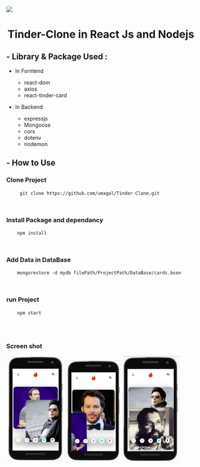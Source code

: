 <img src="https://is3-ssl.mzstatic.com/image/thumb/Features128/v4/81/73/99/8173991a-23cf-a35b-ccf3-999c070f0ae7/source/4320x1080sr.png">

<div align="center">

# Tinder-Clone in React Js and Nodejs

</div>

## - Library & Package Used :
- In Forntend
    - react-dom
    - axios
    - react-tinder-card 

- In Backend
    - expressjs
    - Mongoose
    - cors
    - dotenv
    - nodemon

## - How to Use 

### Clone Project

         git clone https://github.com/umagol/Tinder-Clone.git

<br/>

### Install Package and dependancy

        npm install

<br />

### Add Data in DataBase

        mongorestore -d mydb filePath/ProjectPath/DataBase/cards.bson

<br />

### run Project

        npm start

<br />

<br />


### Screen shot

<p float="left">
<img width="30%" src="./ScreenShot/1.jpg">
<img width="30%" src="./ScreenShot/2.jpg">
<img width="30%" src="./ScreenShot/3.jpg">
</p>



